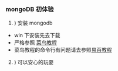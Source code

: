 ### mongoDB 初体验
1. )  安装 mongodb
  * win 下安装先去下载
  * 严格参照 [菜鸟教程](http://www.runoob.com/mongodb/mongodb-window-install.html)
  * 菜鸟教程的命令行有问题请去参照[易百教程](http://www.yiibai.com/mongodb/mongodb_environment.html)
2. ) 可以安心的玩耍
